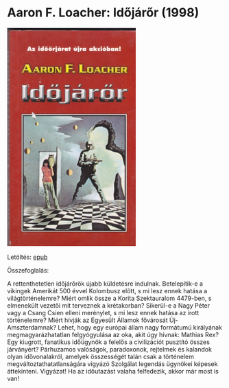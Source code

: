# <a name="id_999">Aaron F. Loacher: Időjárőr (1998)</a>
<img src="https://github.com/BercziSandor/calibre_lib/raw/main/Aaron%20F.%20Loacher/Idojaror%20%28999%29/cover.jpg" alt="cover" width="300"/>

Letöltés: [epub](https://github.com/BercziSandor/calibre_lib/raw/main/Aaron%20F.%20Loacher/Idojaror%20%28999%29/Idojaror%20-%20Aaron%20F.%20Loacher.epub)

Összefoglalás:
<div>
<p>A rettenthetetlen időjárőrök újabb küldetésre indulnak. Betelepítik-e a vikingek Amerikát 500 évvel Kolombusz előtt, s mi lesz ennek hatása a világtörténelemre? Miért omlik össze a Korita Szektauralom 4479-ben, s elmenekült vezetői mit terveznek a krétakorban? Sikerül-e a Nagy Péter vagy a Csang Csien elleni merénylet, s mi lesz ennek hatása az írott történelemre? Miért hívják az Egyesült Államok fővárosát Új-Amszterdamnak? Lehet, hogy egy európai állam nagy formátumú királyának megmagyarázhatatlan felgyógyulása az oka, akit úgy hívnak: Mathias Rex? Egy kiugrott, fanatikus időügynök a felelős a civilizációt pusztító összes járványért? Párhuzamos valóságok, paradoxonok, rejtelmek és kalandok olyan idővonalakról, amelyek összességét talán csak a történelem megváltoztathatatlanságára vigyázó Szolgálat legendás ügynökei képesek áttekinteni. Vigyázat! Ha az időutazást valaha felfedezik, akkor már most is van!</p></div>


